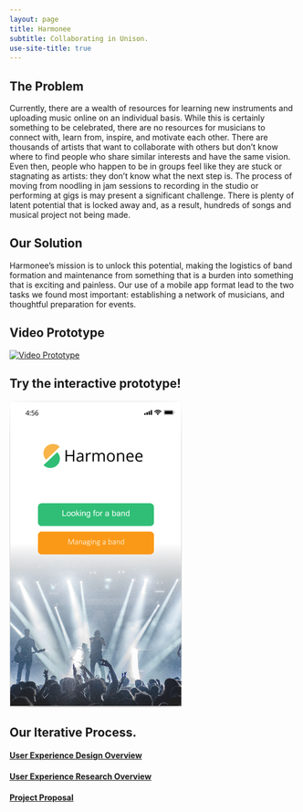 ```yaml
---
layout: page
title: Harmonee
subtitle: Collaborating in Unison.
use-site-title: true
---
```

## The Problem
Currently, there are a wealth of resources for learning new instruments and uploading music online on an individual basis. While this is certainly something to be celebrated, there are no resources for musicians to connect with, learn from, inspire, and motivate each other. There are thousands of artists that want to collaborate with others but don’t know where to find people who share similar interests and have the same vision. Even then, people who happen to be in groups feel like they are stuck or stagnating as artists: they don’t know what the next step is. The process of moving from noodling in jam sessions to recording in the studio or performing at gigs is may present a significant challenge. There is plenty of latent potential that is locked away and, as a result, hundreds of songs and musical project not being made.

## Our Solution
Harmonee’s mission is to unlock this potential, making the logistics of band formation and maintenance from something that is a burden into something that is exciting and painless. Our use of a mobile app format lead to the two tasks we found most important: establishing a network of musicians, and thoughtful preparation for events.

## Video Prototype

[![Video Prototype](http://img.youtube.com/vi/Vhh_GeBPOhs/0.jpg)](http://www.youtube.com/watch?v=Vhh_GeBPOhs "InsertTitle")

## Try the interactive prototype!

[<img src="/img/HarmoneeLanding.PNG">](https://projects.invisionapp.com/prototype/Harmonee-HIFI-ck3bu5fl200asdp01snod0bgk/play/1e10f1e4)

## Our Iterative Process.

#### [User Experience Design Overview](https://project-harmonee.github.io/2019-11-14-User-Experience-Design-Overview/)

#### [User Experience Research Overview](https://project-harmonee.github.io/2019-10-27-User-Experience-Research/)

#### [Project Proposal](https://project-harmonee.github.io/2019-09-25-project-proposal/)

